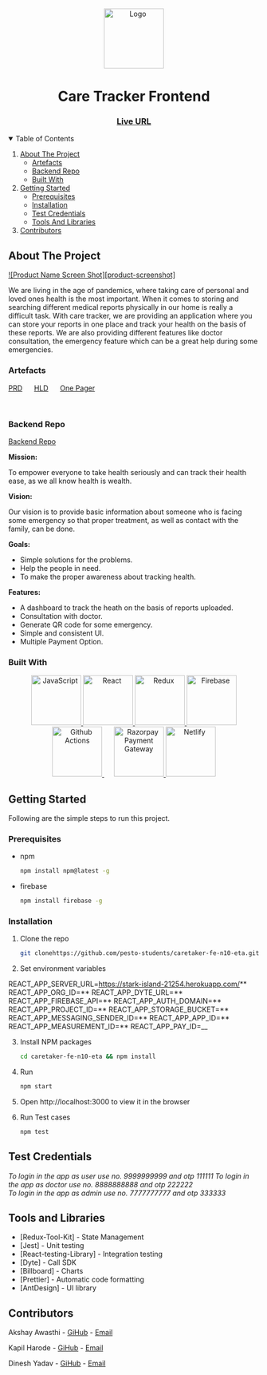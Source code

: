 <!-- PROJECT LOGO -->
<br />
<p align="center">
    <img src="https://res.cloudinary.com/n10eta/image/upload/v1638979237/readme/UntitledcareTracker_sskm5p.png" alt="Logo" width="120" >
</p>

<h1 align="center">Care Tracker Frontend</h1>
<h3 align="center">
	<a href="https://caretracker.netlify.app/">Live URL</a>
</h3>
  
<!-- TABLE OF CONTENTS -->
<details open="open">
  <summary>Table of Contents</summary>
  <ol>
    <li>
      <a href="#about-the-project">About The Project</a>
      <ul>
        <li><a href="#artefacts">Artefacts</a></li>
        <li><a href="#backend-repo">Backend Repo</a></li>
        <li><a href="#built-with">Built With</a></li>
      </ul>
    </li>
    <li>
      <a href="#getting-started">Getting Started</a>
      <ul>
        <li><a href="#prerequisites">Prerequisites</a></li>
        <li><a href="#installation">Installation</a></li>
        <li><a href="#test-credentials">Test Credentials</a></li>
        <li><a href="#tools-and-libraries">Tools And Libraries</a></li>
      </ul>
    </li>
    <li><a href="#contributors">Contributors</a></li>
  </ol>
</details>

<!-- ABOUT THE PROJECT -->

## About The Project

[![Product Name Screen Shot][product-screenshot]](https://caretracker.netlify.app/)

We are living in the age of pandemics, where taking care of personal and loved ones health is the most important. When it comes to storing and searching different medical reports physically in our home is really a difficult task. With care tracker, we are providing an application where you can store your reports in one place and track your health on the basis of these reports. We are also providing different features like doctor consultation, the emergency feature which can be a great help during some emergencies.

### Artefacts

<a href="https://drive.google.com/file/d/1lKdXfwmdJWLH41D0jVP6QOyvKEzCW4zr/view">PRD</a>
&nbsp;&nbsp;&nbsp;&nbsp;
<a href="https://drive.google.com/file/d/1Md6oDJUflZffX13rnuXd4OpIfV62YRZm/view?usp=sharing">HLD</a>
&nbsp;&nbsp;&nbsp;&nbsp;
<a href="https://drive.google.com/file/d/1U1ArjVvM7aBLXzaLXK_ItxYeRzZRy5w8/view?usp=sharing">One Pager</a>
&nbsp;&nbsp;&nbsp;&nbsp;

<!-- <a href="https://drive.google.com/file/d/1VhLwtQEiYDabaPfq7dHEWbr2DseD71Ce/view?usp=sharing">Wireframes</a> -->

&nbsp;&nbsp;&nbsp;&nbsp;

<!-- <a href="https://drive.google.com/file/d/1rL3K0NTI91a6QQmy0J6BE9FFQSvwDgVY/view?usp=sharing">API documentation</a> -->

### Backend Repo

[Backend Repo](https://github.com/pesto-students/caretaker-be-n10-eta)

**Mission:**

To empower everyone to take health seriously and can track their health ease, as we all know health is wealth.

**Vision:**

Our vision is to provide basic information about someone who is facing some emergency so that proper treatment, as well as contact with the family, can be done.

**Goals:**

- Simple solutions for the problems.
- Help the people in need.
- To make the proper awareness about tracking health.

**Features:**

- A dashboard to track the heath on the basis of reports uploaded.
- Consultation with doctor.
- Generate QR code for some emergency.
- Simple and consistent UI.
- Multiple Payment Option.

### Built With

<p align="center">
	<a href="https://www.javascript.com/">
		<img src="https://res.cloudinary.com/n10eta/image/upload/v1638979947/readme/128px-JavaScript-logo_vlutit.png" title="JavaScript" height="100">
	</a>
	<a href="https://reactjs.org/">
		<img src="https://res.cloudinary.com/n10eta/image/upload/v1638979422/readme/react-logo_aiqchy_ppt4p0.png" title="React" height="100">
	</a>
	<a href="https://redux.js.org/">
		<img src="https://res.cloudinary.com/n10eta/image/upload/v1638979437/readme/redux-logo_g2vd7e_jcex50.png" title="Redux" height="100">
	</a>
	<a href="https://firebase.google.com/">
		<img src="https://res.cloudinary.com/n10eta/image/upload/v1638979578/readme/firebase-logo_v8dzdj_cjreko.png" title="Firebase" height="100">
	</a>
	<a href="https://github.com/features/actions">
		<img src="https://res.cloudinary.com/n10eta/image/upload/v1638979457/readme/github-action-logo_yamrxz_sbthhy.png" title="Github Actions" height="100">
	</a>
	&nbsp;&nbsp;&nbsp;&nbsp;
	<a href="https://razorpay.com/">
		<img src="https://res.cloudinary.com/n10eta/image/upload/v1638979465/readme/Razorpay-logo_bzojzt_qwpghx.png" title="Razorpay Payment Gateway" height="100">
	</a>
	<a href="https://www.netlify.com/">
		<img src="https://res.cloudinary.com/n10eta/image/upload/v1638980033/readme/Netlify-Logo.wine_f5rioq.png" title="Netlify" height="100">
	</a>
</p>

<!-- GETTING STARTED -->

## Getting Started

Following are the simple steps to run this project.

### Prerequisites

- npm

  ```sh
  npm install npm@latest -g
  ```

- firebase
  ```sh
  npm install firebase -g
  ```

### Installation

1. Clone the repo
   ```sh
   git clonehttps://github.com/pesto-students/caretaker-fe-n10-eta.git careTracker-fe
   ```
2. Set environment variables

REACT_APP_SERVER_URL=https://stark-island-21254.herokuapp.com/**
REACT_APP_ORG_ID=**
REACT_APP_DYTE_URL=**
REACT_APP_FIREBASE_API=**
REACT_APP_AUTH_DOMAIN=**
REACT_APP_PROJECT_ID=**
REACT_APP_STORAGE_BUCKET=**
REACT_APP_MESSAGING_SENDER_ID=**
REACT_APP_APP_ID=**
REACT_APP_MEASUREMENT_ID=**
REACT_APP_PAY_ID=\_\_

3. Install NPM packages
   ```sh
   cd caretaker-fe-n10-eta && npm install
   ```
4. Run
   ```sh
   npm start
   ```
5. Open http://localhost:3000 to view it in the browser

6. Run Test cases
   ```sh
   npm test
   ```

## Test Credentials

_To login in the app as user use no. 9999999999 and otp 111111_
_To login in the app as doctor use no. 8888888888 and otp 222222_  
_To login in the app as admin use no. 7777777777 and otp 333333_

<!--Tools-->

## Tools and Libraries

- [Redux-Tool-Kit] - State Management
- [Jest] - Unit testing
- [React-testing-Library] - Integration testing
- [Dyte] - Call SDK
- [Billboard] - Charts
- [Prettier] - Automatic code formatting
- [AntDesign] - UI library

<!-- Contributors -->

## Contributors

Akshay Awasthi - [GiHub](https://github.com/akshayawasthi3) - [Email](mailto:akshayawasthi3@gmail.com)

Kapil Harode - [GiHub](https://github.com/kapilharode) - [Email](mailto:kapilharodek4@gmail.com)

Dinesh Yadav - [GiHub](https://github.com/dinesh0191) - [Email](mailto:dinesh0191@gmail.com)

<!-- [product-screenshot]: https://res.cloudinary.com/emarat/image/upload/v1631802213/homepage-screenshot_n2dxwk.png -->
